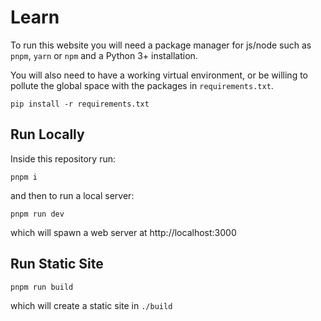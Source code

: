 # Learn

To run this website you will need a package manager for js/node such as `pnpm`, `yarn` or `npm` and a Python 3+ installation.

You will also need to have a working virtual environment, or be willing to pollute the global space with the packages in `requirements.txt`.

`pip install -r requirements.txt`

## Run Locally

Inside this repository run:

`pnpm i`

and then to run a local server:

`pnpm run dev`

which will spawn a web server at http://localhost:3000

## Run Static Site

`pnpm run build`

which will create a static site in `./build`





